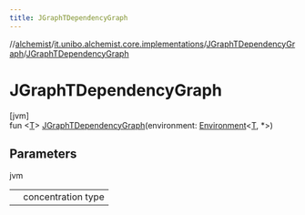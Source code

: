 ```yaml
---
title: JGraphTDependencyGraph
---
```

//[alchemist](../../../index.html)/[it.unibo.alchemist.core.implementations](../index.html)/[JGraphTDependencyGraph](index.html)/[JGraphTDependencyGraph](-j-graph-t-dependency-graph.html)



# JGraphTDependencyGraph



[jvm]\
fun <[T](index.html)> [JGraphTDependencyGraph](-j-graph-t-dependency-graph.html)(environment: [Environment](../../it.unibo.alchemist.model.interfaces/-environment/index.html)<[T](index.html), *>)



## Parameters


jvm

| | |
|---|---|
|  | <T> concentration type |




